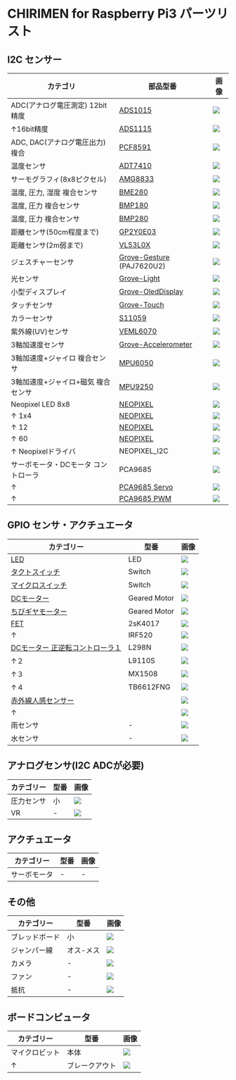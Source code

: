# CHIRIMEN for Raspberry Pi3 パーツリスト

## I2C センサー
|カテゴリ|部品型番|画像|
|-|-|-|
|ADC(アナログ電圧測定) 12bit精度|[ADS1015](https://chirimen.org/chirimen-raspi3/gc/top/examples/#I2C-ADS1015)|![](partsImgs/ADS1015.jpg)|
|↑16bit精度|[ADS1115](https://chirimen.org/chirimen-raspi3/gc/top/examples/#I2C-ADS1115)|![](partsImgs/ADS1115.jpg)|
|ADC, DAC(アナログ電圧出力) 複合|[PCF8591](https://chirimen.org/chirimen-raspi3/gc/top/examples/#I2C-PCF8591)|![](partsImgs/PCF8591.jpg)|
|温度センサ|[ADT7410](https://chirimen.org/chirimen-raspi3/gc/top/examples/#I2C-ADT7410)|![](partsImgs/ADT7410.jpg)|
|サーモグラフィ(8x8ピクセル)|[AMG8833](https://chirimen.org/chirimen-raspi3/gc/top/examples/#I2C-AMG8833)|![](partsImgs/AMG8833.jpg)|
|温度, 圧力, 湿度 複合センサ|[BME280](https://chirimen.org/chirimen-raspi3/gc/top/examples/#I2C-BME280)|![](partsImgs/BME280.jpg)|
|温度, 圧力 複合センサ|[BMP180](https://chirimen.org/chirimen-raspi3/gc/top/examples/#I2C-BMP180)|![](partsImgs/BMP180.jpg)|
|温度, 圧力 複合センサ|[BMP280](https://chirimen.org/chirimen-raspi3/gc/top/examples/#I2C-BMP280)|![](partsImgs/BMP280.jpeg)|
|距離センサ(50cm程度まで)|[GP2Y0E03](https://chirimen.org/chirimen-raspi3/gc/top/examples/#I2C-GP2Y0E03)|![](partsImgs/GP2Y0E03.jpg)|
|距離センサ(2m弱まで)|[VL53L0X](https://chirimen.org/chirimen-raspi3/gc/top/examples/#I2C-VL53L0X)|![](partsImgs/VL53L0X.jpg)|
|ジェスチャーセンサ|[Grove-Gesture](https://chirimen.org/chirimen-raspi3/gc/top/examples/#I2C-Grove-Gesture) (PAJ7620U2)|![](partsImgs/Grove-Gesture.jpg)|
|光センサ|[Grove-Light](https://chirimen.org/chirimen-raspi3/gc/top/examples/#I2C-Grove-Light)|![](partsImgs/Grove-Light.jpg)|
|小型ディスプレイ|[Grove-OledDisplay](https://chirimen.org/chirimen-raspi3/gc/top/examples/#I2C-Grove-OledDisplay)|![](partsImgs/Grove-OledDisplay.jpg)|
|タッチセンサ|[Grove-Touch](https://chirimen.org/chirimen-raspi3/gc/top/examples/#I2C-Grove-Touch)|![](partsImgs/Grove-Touch.jpg)|
|カラーセンサ|[S11059](https://chirimen.org/chirimen-raspi3/gc/top/examples/#I2C-S11059)|![](partsImgs/S11059.jpg)|
|紫外線(UV)センサ|[VEML6070](https://chirimen.org/chirimen-raspi3/gc/top/examples/#I2C-VEML6070)|![](partsImgs/VEML6070.jpg)|
|3軸加速度センサ|[Grove-Accelerometer](https://chirimen.org/chirimen-raspi3/gc/top/examples/#I2C-Grove-Accelerometer)|![](partsImgs/Grove-Accelerometer.jpg)|
|3軸加速度+ジャイロ 複合センサ|[MPU6050](https://chirimen.org/chirimen-raspi3/gc/top/examples/#I2C-MPU6050)|![](partsImgs/MPU6050.jpg)|
|3軸加速度+ジャイロ+磁気 複合センサ|[MPU9250](https://chirimen.org/chirimen-raspi3/gc/top/examples/#I2C-MPU9250)|![](partsImgs/MPU9250.jpg)|
|Neopixel LED 8x8|[NEOPIXEL](https://chirimen.org/chirimen-raspi3/gc/top/examples/#I2C-NEOPIXEL_I2C)|![](partsImgs/neopixel64.jpg)|
|↑ 1x4|[NEOPIXEL](https://chirimen.org/chirimen-raspi3/gc/top/examples/#I2C-NEOPIXEL_I2C)|![](partsImgs/neopixel4.jpg)|
|↑ 12|[NEOPIXEL](https://chirimen.org/chirimen-raspi3/gc/top/examples/#I2C-NEOPIXEL_I2C)|![](partsImgs/neopixel12.jpg)|
|↑ 60|[NEOPIXEL](https://chirimen.org/chirimen-raspi3/gc/top/examples/#I2C-NEOPIXEL_I2C)|![](partsImgs/neopixel60.jpg)|
|↑ Neopixelドライバ|NEOPIXEL_I2C|![](partsImgs/NEOPIXEL_I2C.jpg)|
|サーボモータ・DCモータ コントローラ|PCA9685|![](partsImgs/PCA9685.jpg)|
|↑|[PCA9685 Servo](https://chirimen.org/chirimen-raspi3/gc/top/examples/#I2C-PCA9685)|![](partsImgs/PCA9685_Servo2.jpg)|
|↑|[PCA9685 PWM](https://chirimen.org/chirimen-raspi3/gc/top/examples/#GPIO-I2C-PWMHBridge-1)|![](partsImgs/PCA9685.jpg)|

## GPIO センサ・アクチュエータ
|カテゴリー|型番|画像|
|-|-|-|
|[LED](https://chirimen.org/chirimen-raspi3/gc/top/examples/#GPIO-Blink)|LED|![](partsImgs/LED.jpg)|
|[タクトスイッチ](https://chirimen.org/chirimen-raspi3/gc/top/examples/#GPIO-Button)|Switch|![](partsImgs/tactSwitch.jpg)|
|[マイクロスイッチ](https://chirimen.org/chirimen-raspi3/gc/top/examples/#GPIO-Button)|Switch|![](partsImgs/microSw.jpeg)|
|[DCモーター](https://tutorial.chirimen.org/raspi3/section1#led--)|Geared Motor|![](partsImgs/gearedMotor.jpg)|
|[ちびギヤモーター](https://tutorial.chirimen.org/raspi3/section1#led--)|Geared Motor|![](partsImgs/chibiGear.jpg)|
|[FET](https://tutorial.chirimen.org/raspi3/section1#led--)|2sK4017|![](partsImgs/FET.jpg)|
|↑|IRF520|![](partsImgs/FET2.jpg)|
|[DCモーター 正逆転コントローラ１](https://chirimen.org/chirimen-raspi3/gc/top/examples/#GPIO-HBridge)|L298N|![](partsImgs/L298N.jpg)|
|↑２|L9110S|![](partsImgs/L9110S.jpg)|
|↑３|MX1508|![](partsImgs/MX1508.jpg)|
|↑４|TB6612FNG|![](partsImgs/TB6612FNG.jpg)|
|[赤外線人感センサー](https://chirimen.org/chirimen-raspi3/gc/top/examples/#GPIO-pirSensor)||![](partsImgs/pyro1.jpg)|
|↑||![](partsImgs/pyro2.jpg)|
|雨センサ|-|![](partsImgs/rain.jpg)|
|水センサ|-|![](partsImgs/water.jpg)|

## アナログセンサ(I2C ADCが必要)
|カテゴリー|型番|画像|
|-|-|-|
|圧力センサ|小|![](partsImgs/pressureS.jpg)|
|VR|-|![](partsImgs/VR.jpg)|

## アクチュエータ
|カテゴリー|型番|画像|
|-|-|-|
|サーボモータ|-|-|

## その他
|カテゴリー|型番|画像|
|-|-|-|
|ブレッドボード|小|![](partsImgs/breadBoardS.jpg)|
|ジャンパー線|オス-メス|![](partsImgs/jumperFM.jpg)|
|カメラ|-|![](partsImgs/camera.jpg)|
|ファン|-|![](partsImgs/fan.jpg)|
|抵抗|-|![](partImgs/register.jpg)|

## ボードコンピュータ
|カテゴリー|型番|画像|
|-|-|-|
|マイクロビット|本体|![](partsImgs/microbit.jpg)|
|↑|ブレークアウト|![](partsImgs/microbitBreakout.jpg)|
